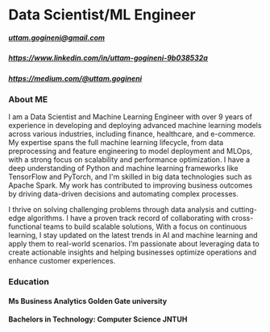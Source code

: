 # Data Scientist/ML Engineer
##### uttam.gogineni@gmail.com 
##### https://www.linkedin.com/in/uttam-gogineni-9b038532a  
##### https://medium.com/@uttam.gogineni
### About ME
I am a Data Scientist and Machine Learning Engineer with over 9 years of experience in developing and deploying advanced machine learning models across various industries, including finance, healthcare, and e-commerce. My expertise spans the full machine learning lifecycle, from data preprocessing and feature engineering to model deployment and MLOps, with a strong focus on scalability and performance optimization. I have a deep understanding of Python and machine learning frameworks like TensorFlow and PyTorch, and I'm skilled in big data technologies such as Apache Spark. My work has contributed to improving business outcomes by driving data-driven decisions and automating complex processes.

I thrive on solving challenging problems through data analysis and cutting-edge algorithms. I have a proven track record of collaborating with cross-functional teams to build scalable solutions,  With a focus on continuous learning, I stay updated on the latest trends in AI and machine learning and apply them to real-world scenarios. I’m passionate about leveraging data to create actionable insights and helping businesses optimize operations and enhance customer experiences.
### Education 
#### Ms Business Analytics Golden Gate university 
#### Bachelors in Technology: Computer Science  JNTUH
